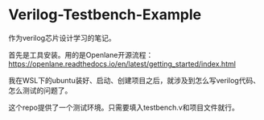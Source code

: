 # Verilog-Testbench-Example

作为verilog芯片设计学习的笔记。

首先是工具安装。用的是Openlane开源流程：https://openlane.readthedocs.io/en/latest/getting_started/index.html

我在WSL下的ubuntu装好、启动、创建项目之后，就涉及到怎么写verilog代码、怎么测试的问题了。

这个repo提供了一个测试环境。只需要填入testbench.v和项目文件就行。
